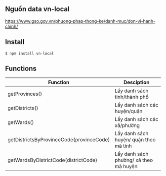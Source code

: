 ## Nguồn data vn-local

https://www.gso.gov.vn/phuong-phap-thong-ke/danh-muc/don-vi-hanh-chinh/

## Install

```
$ npm install vn-local
```

## Functions

| Function                                 | Desciption                             |
| ---------------------------------------- | -------------------------------------- |
| getProvinces()                           | Lấy danh sách tỉnh/thành phố           |
| getDistricts()                           | Lấy danh sách các huyện/quận           |
| getWards()                               | Lấy danh sách các xã/phường            |
| getDistrictsByProvinceCode(provinceCode) | Lấy danh sách huyện/ quận theo mã tỉnh |
| getWardsByDistrictCode(districtCode)     | Lấy danh sách phường/ xã theo mã huyện |
